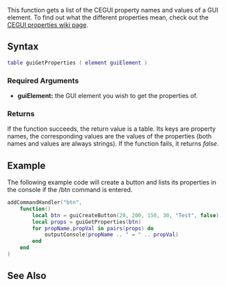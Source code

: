 This function gets a list of the CEGUI property names and values of a GUI element. To find out what the different properties mean, check out the [CEGUI properties wiki page](http://www.cegui.org.uk/wiki/index.php/SetProperty_(WindowsLook)).

Syntax
------

``` lua
table guiGetProperties ( element guiElement )
```

### Required Arguments

-   **guiElement:** the GUI element you wish to get the properties of.

### Returns

If the function succeeds, the return value is a table. Its keys are property names, the corresponding values are the values of the properties (both names and values are always strings). If the function fails, it returns *false*.

Example
-------

The following example code will create a button and lists its properties in the console if the /btn command is entered.

``` lua
addCommandHandler("btn",
    function()
        local btn = guiCreateButton(20, 200, 150, 30, "Test", false)
        local props = guiGetProperties(btn)
        for propName,propVal in pairs(props) do
            outputConsole(propName .. " = " .. propVal)
        end
    end
)
```

See Also
--------
